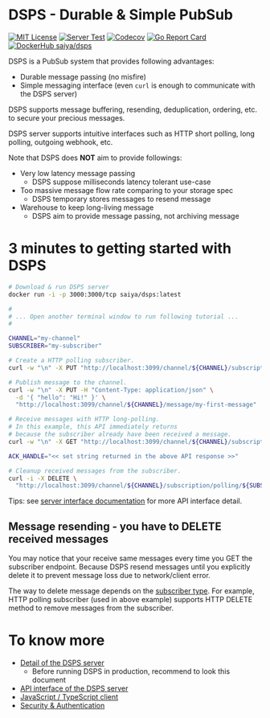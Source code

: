 # DSPS - Durable & Simple PubSub

[![MIT License](https://img.shields.io/badge/LICENSE-MIT-brightgreen)](./LICENSE)
[![Server Test](https://github.com/saiya/dsps/workflows/Server%20Test/badge.svg?1)](https://github.com/saiya/dsps/actions?query=workflow%3A%22Server+Test%22)
[![Codecov](https://codecov.io/gh/saiya/dsps/branch/main/graph/badge.svg?token=DSSOWMB60X)](https://codecov.io/gh/saiya/dsps)
[![Go Report Card](https://goreportcard.com/badge/github.com/saiya/dsps?1)](https://goreportcard.com/report/github.com/saiya/dsps)
[![DockerHub saiya/dsps](https://img.shields.io/badge/dockerhub-saiya%2Fdsps-blue)](https://hub.docker.com/r/saiya/dsps)

DSPS is a PubSub system that provides following advantages:

- Durable message passing (no misfire)
- Simple messaging interface (even `curl` is enough to communicate with the DSPS server)

DSPS supports message buffering, resending, deduplication, ordering, etc. to secure your precious messages.

DSPS server supports intuitive interfaces such as HTTP short polling, long polling, outgoing webhook, etc.

Note that DSPS does **NOT** aim to provide followings:

- Very low latency message passing
  - DSPS suppose milliseconds latency tolerant use-case
- Too massive message flow rate comparing to your storage spec
  - DSPS temporary stores messages to resend message
- Warehouse to keep long-living message
  - DSPS aim to provide message passing, not archiving message


# 3 minutes to getting started with DSPS

```sh
# Download & run DSPS server
docker run -i -p 3000:3000/tcp saiya/dsps:latest

#
# ... Open another terminal window to run following tutorial ...
#

CHANNEL="my-channel"
SUBSCRIBER="my-subscriber"

# Create a HTTP polling subscriber.
curl -w "\n" -X PUT "http://localhost:3099/channel/${CHANNEL}/subscription/polling/${SUBSCRIBER}"

# Publish message to the channel.
curl -w "\n" -X PUT -H "Content-Type: application/json" \
  -d '{ "hello": "Hi!" }' \
  "http://localhost:3099/channel/${CHANNEL}/message/my-first-message"

# Receive messages with HTTP long-polling.
# In this example, this API immediately returns
# because the subscriber already have been received a message.
curl -w "\n" -X GET "http://localhost:3099/channel/${CHANNEL}/subscription/polling/${SUBSCRIBER}?timeout=30s&max=64"

ACK_HANDLE="<< set string returned in the above API response >>"

# Cleanup received messages from the subscriber.
curl -i -X DELETE \
  "http://localhost:3099/channel/${CHANNEL}/subscription/polling/${SUBSCRIBER}/message?ackHandle=${ACK_HANDLE}"
```

Tips: see [server interface documentation](./server/doc/interface) for more API interface detail.

## Message resending - you have to DELETE received messages

You may notice that your receive same messages every time you GET the subscriber endpoint. Because DSPS resend messages until you explicitly delete it to prevent message loss due to network/client error.

The way to delete message depends on the [subscriber type](./server/doc/interface/subscribe/README.md). For example, HTTP polling subscriber (used in above example) supports HTTP DELETE method to remove messages from the subscriber.

# To know more

- [Detail of the DSPS server](./server/README.md)
  - Before running DSPS in production, recommend to look this document
- [API interface of the DSPS server](./server/doc/interface)
- [JavaScript / TypeScript client](./client/js/README.md)
- [Security & Authentication](./server/doc/security.md)
